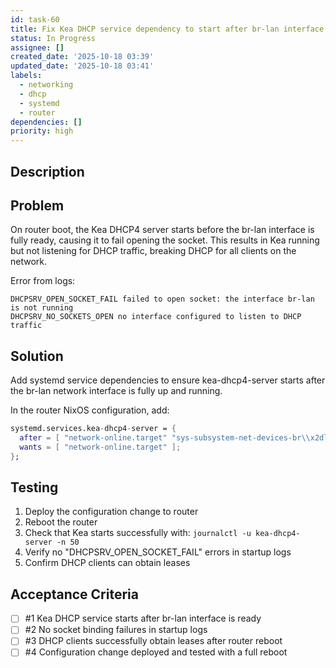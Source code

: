```yaml
---
id: task-60
title: Fix Kea DHCP service dependency to start after br-lan interface is ready
status: In Progress
assignee: []
created_date: '2025-10-18 03:39'
updated_date: '2025-10-18 03:41'
labels:
  - networking
  - dhcp
  - systemd
  - router
dependencies: []
priority: high
---
```


## Description

<!-- SECTION:DESCRIPTION:BEGIN -->
## Problem
On router boot, the Kea DHCP4 server starts before the br-lan interface is fully ready, causing it to fail opening the socket. This results in Kea running but not listening for DHCP traffic, breaking DHCP for all clients on the network.

Error from logs:
```
DHCPSRV_OPEN_SOCKET_FAIL failed to open socket: the interface br-lan is not running
DHCPSRV_NO_SOCKETS_OPEN no interface configured to listen to DHCP traffic
```

## Solution
Add systemd service dependencies to ensure kea-dhcp4-server starts after the br-lan network interface is fully up and running.

In the router NixOS configuration, add:
```nix
systemd.services.kea-dhcp4-server = {
  after = [ "network-online.target" "sys-subsystem-net-devices-br\\x2dlan.device" ];
  wants = [ "network-online.target" ];
};
```

## Testing
1. Deploy the configuration change to router
2. Reboot the router
3. Check that Kea starts successfully with: `journalctl -u kea-dhcp4-server -n 50`
4. Verify no "DHCPSRV_OPEN_SOCKET_FAIL" errors in startup logs
5. Confirm DHCP clients can obtain leases
<!-- SECTION:DESCRIPTION:END -->

## Acceptance Criteria
<!-- AC:BEGIN -->
- [ ] #1 Kea DHCP service starts after br-lan interface is ready
- [ ] #2 No socket binding failures in startup logs
- [ ] #3 DHCP clients successfully obtain leases after router reboot
- [ ] #4 Configuration change deployed and tested with a full reboot
<!-- AC:END -->
